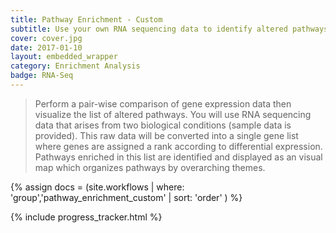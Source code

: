 ```yaml
---
title: Pathway Enrichment - Custom
subtitle: Use your own RNA sequencing data to identify altered pathways with Gene Set Enrichment Analysis and visualize them with an Enrichment Map.
cover: cover.jpg
date: 2017-01-10
layout: embedded_wrapper
category: Enrichment Analysis
badge: RNA-Seq
---
```


> Perform a pair-wise comparison of gene expression data then visualize the list of altered pathways. You will use RNA sequencing data that arises from two biological conditions (sample data is provided). This raw data will be converted into a single gene list where genes are assigned a rank according to differential expression. Pathways enriched in this list are identified and displayed as an visual map which organizes pathways by overarching themes.

{% assign docs = (site.workflows | where: 'group','pathway_enrichment_custom' | sort: 'order' ) %}

<div class="progress-tracker-wrapper">
  {% include progress_tracker.html %}
  <div id="progress-tracker-content"></div>
</div>
